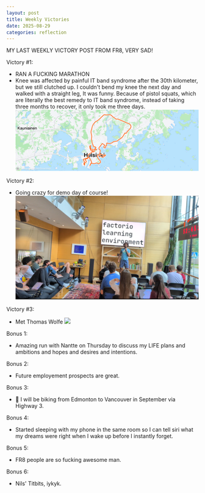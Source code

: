 ```yaml
---
layout: post
title: Weekly Victories
date: 2025-08-29
categories: reflection
---
```


MY LAST WEEKLY VICTORY POST FROM FR8, VERY SAD!

Victory #1:

- RAN A FUCKING MARATHON
- Knee was affected by painful IT band syndrome after the 30th kilometer, but we still clutched up. I couldn't bend my knee the next day and walked with a straight leg, It was funny. Because of pistol squats, which are literally the best remedy to IT band syndrome, instead of taking three months to recover, it only took me three days.
  ![](/imgs/2025-08-29-weekly-victories/marathon.png)

Victory #2:

- Going crazy for demo day of course!
  ![](/imgs/2025-08-29-weekly-victories/demoday.png)

Victory #3:

- Met Thomas Wolfe
  ![](/imgs/2025-08-29-weekly-victories/uspb.HEIC)

Bonus 1:

- Amazing run with Nantte on Thursday to discuss my LIFE plans and ambitions and hopes and desires and intentions.

Bonus 2:

- Future employement prospects are great.

Bonus 3:

- 🤞 I will be biking from Edmonton to Vancouver in September via Highway 3.

Bonus 4:

- Started sleeping with my phone in the same room so I can tell siri what my dreams were right when I wake up before I instantly forget.

Bonus 5:

- FR8 people are so fucking awesome man.

Bonus 6:

- Nils' Titbits, iykyk.
